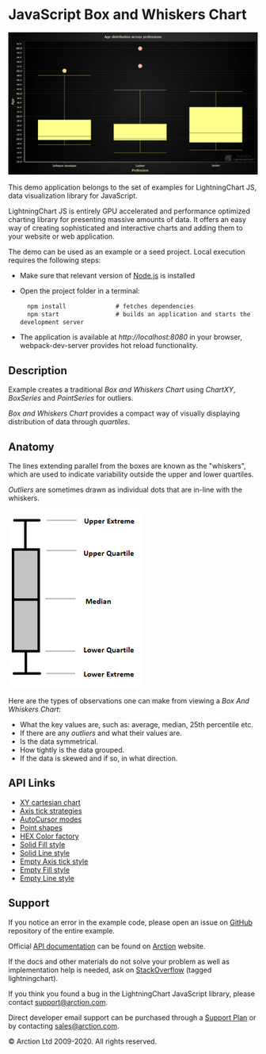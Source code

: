 # JavaScript Box and Whiskers Chart

![JavaScript Box and Whiskers Chart](boxPlot.png)

This demo application belongs to the set of examples for LightningChart JS, data visualization library for JavaScript.

LightningChart JS is entirely GPU accelerated and performance optimized charting library for presenting massive amounts of data. It offers an easy way of creating sophisticated and interactive charts and adding them to your website or web application.

The demo can be used as an example or a seed project. Local execution requires the following steps:

- Make sure that relevant version of [Node.js](https://nodejs.org/en/download/) is installed
- Open the project folder in a terminal:

        npm install              # fetches dependencies
        npm start                # builds an application and starts the development server

- The application is available at *http://localhost:8080* in your browser, webpack-dev-server provides hot reload functionality.


## Description

Example creates a traditional *Box and Whiskers Chart* using *ChartXY*, *BoxSeries* and *PointSeries* for outliers.

*Box and Whiskers Chart* provides a compact way of visually displaying distribution of data through *quartiles*.

## Anatomy

The lines extending parallel from the boxes are known as the "whiskers", which are used to indicate variability outside the upper and lower quartiles.

*Outliers* are sometimes drawn as individual dots that are in-line with the whiskers.

[//]: # "IMPORTANT: The assets will not show before README.md is built - relative path is different!"

![](./assets/boxFigure.png)

Here are the types of observations one can make from viewing a *Box And Whiskers Chart*:

- What the key values are, such as: average, median, 25th percentile etc.
- If there are any *outliers* and what their values are.
- Is the data symmetrical.
- How tightly is the data grouped.
- If the data is skewed and if so, in what direction.


## API Links

* [XY cartesian chart]
* [Axis tick strategies]
* [AutoCursor modes]
* [Point shapes]
* [HEX Color factory]
* [Solid Fill style]
* [Solid Line style]
* [Empty Axis tick style]
* [Empty Fill style]
* [Empty Line style]


## Support

If you notice an error in the example code, please open an issue on [GitHub][0] repository of the entire example.

Official [API documentation][1] can be found on [Arction][2] website.

If the docs and other materials do not solve your problem as well as implementation help is needed, ask on [StackOverflow][3] (tagged lightningchart).

If you think you found a bug in the LightningChart JavaScript library, please contact support@arction.com.

Direct developer email support can be purchased through a [Support Plan][4] or by contacting sales@arction.com.

[0]: https://github.com/Arction/
[1]: https://www.arction.com/lightningchart-js-api-documentation/
[2]: https://www.arction.com
[3]: https://stackoverflow.com/questions/tagged/lightningchart
[4]: https://www.arction.com/support-services/

© Arction Ltd 2009-2020. All rights reserved.


[XY cartesian chart]: https://www.arction.com/lightningchart-js-api-documentation/v3.4.0/classes/chartxy.html
[Axis tick strategies]: https://www.arction.com/lightningchart-js-api-documentation/v3.4.0/globals.html#axistickstrategies
[AutoCursor modes]: https://www.arction.com/lightningchart-js-api-documentation/v3.4.0/enums/autocursormodes.html
[Point shapes]: https://www.arction.com/lightningchart-js-api-documentation/v3.4.0/enums/pointshape.html
[HEX Color factory]: https://www.arction.com/lightningchart-js-api-documentation/v3.4.0/globals.html#colorhex
[Solid Fill style]: https://www.arction.com/lightningchart-js-api-documentation/v3.4.0/classes/solidfill.html
[Solid Line style]: https://www.arction.com/lightningchart-js-api-documentation/v3.4.0/classes/solidline.html
[Empty Axis tick style]: https://www.arction.com/lightningchart-js-api-documentation/v3.4.0/globals.html#emptytick
[Empty Fill style]: https://www.arction.com/lightningchart-js-api-documentation/v3.4.0/globals.html#emptyfill
[Empty Line style]: https://www.arction.com/lightningchart-js-api-documentation/v3.4.0/globals.html#emptyline

